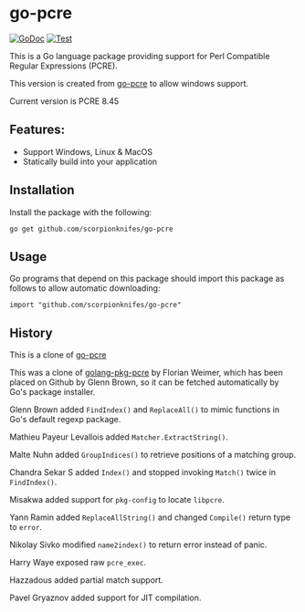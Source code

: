 # go-pcre

[![GoDoc](https://godoc.org/github.com/gijsbers/go-pcre?status.svg=)](https://pkg.go.dev/github.com/scorpionknifes/go-pcre) [![Test](https://github.com/scorpionknifes/go-pcre/actions/workflows/test.yml/badge.svg)](https://github.com/scorpionknifes/go-pcre/actions/workflows/test.yml)

This is a Go language package providing support for Perl Compatible Regular Expressions (PCRE).

This version is created from [go-pcre](https://github.com/rubrikinc/goc-pcre) to allow windows support.

Current version is PCRE 8.45

## Features:

- Support Windows, Linux & MacOS
- Statically build into your application

## Installation

Install the package with the following:

    go get github.com/scorpionknifes/go-pcre

## Usage

Go programs that depend on this package should import this package as follows to allow automatic downloading:

    import "github.com/scorpionknifes/go-pcre"

## History

This is a clone of [go-pcre](https://github.com/rubrikinc/goc-pcre)

This was a clone of [golang-pkg-pcre](http://git.enyo.de/fw/debian/golang-pkg-pcre.git) by Florian Weimer, which has been placed on Github by Glenn Brown, so it can be fetched automatically by Go's package installer.

Glenn Brown added `FindIndex()` and `ReplaceAll()` to mimic functions in Go's default regexp package.

Mathieu Payeur Levallois added `Matcher.ExtractString()`.

Malte Nuhn added `GroupIndices()` to retrieve positions of a matching group.

Chandra Sekar S added `Index()` and stopped invoking `Match()` twice in `FindIndex()`.

Misakwa added support for `pkg-config` to locate `libpcre`.

Yann Ramin added `ReplaceAllString()` and changed `Compile()` return type to `error`.

Nikolay Sivko modified `name2index()` to return error instead of panic.

Harry Waye exposed raw `pcre_exec`.

Hazzadous added partial match support.

Pavel Gryaznov added support for JIT compilation.
